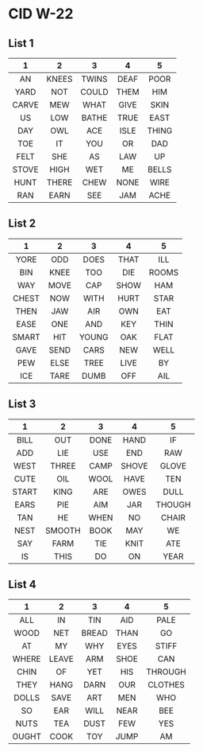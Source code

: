 # CID W-22

## List 1

|   1   |   2   |   3   |  4   |   5   |
| :---: | :---: | :---: | :--: | :---: |
|  AN   | KNEES | TWINS | DEAF | POOR  |
| YARD  |  NOT  | COULD | THEM |  HIM  |
| CARVE |  MEW  | WHAT  | GIVE | SKIN  |
|  US   |  LOW  | BATHE | TRUE | EAST  |
|  DAY  |  OWL  |  ACE  | ISLE | THING |
|  TOE  |  IT   |  YOU  |  OR  |  DAD  |
| FELT  |  SHE  |  AS   | LAW  |  UP   |
| STOVE | HIGH  |  WET  |  ME  | BELLS |
| HUNT  | THERE | CHEW  | NONE | WIRE  |
|  RAN  | EARN  |  SEE  | JAM  | ACHE  |

## List 2

|   1   |  2   |   3   |  4   |   5   |
| :---: | :--: | :---: | :--: | :---: |
| YORE  | ODD  | DOES  | THAT |  ILL  |
|  BIN  | KNEE |  TOO  | DIE  | ROOMS |
|  WAY  | MOVE |  CAP  | SHOW |  HAM  |
| CHEST | NOW  | WITH  | HURT | STAR  |
| THEN  | JAW  |  AIR  | OWN  |  EAT  |
| EASE  | ONE  |  AND  | KEY  | THIN  |
| SMART | HIT  | YOUNG | OAK  | FLAT  |
| GAVE  | SEND | CARS  | NEW  | WELL  |
|  PEW  | ELSE | TREE  | LIVE |  BY   |
|  ICE  | TARE | DUMB  | OFF  |  AIL  |

## List 3

|   1   |   2    |  3   |   4   |   5    |
| :---: | :----: | :--: | :---: | :----: |
| BILL  |  OUT   | DONE | HAND  |   IF   |
|  ADD  |  LIE   | USE  |  END  |  RAW   |
| WEST  | THREE  | CAMP | SHOVE | GLOVE  |
| CUTE  |  OIL   | WOOL | HAVE  |  TEN   |
| START |  KING  | ARE  | OWES  |  DULL  |
| EARS  |  PIE   | AIM  |  JAR  | THOUGH |
|  TAN  |   HE   | WHEN |  NO   | CHAIR  |
| NEST  | SMOOTH | BOOK |  MAY  |   WE   |
|  SAY  |  FARM  | TIE  | KNIT  |  ATE   |
|  IS   |  THIS  |  DO  |  ON   |  YEAR  |

## List 4

|   1   |   2   |   3   |  4   |    5    |
| :---: | :---: | :---: | :--: | :-----: |
|  ALL  |  IN   |  TIN  | AID  |  PALE   |
| WOOD  |  NET  | BREAD | THAN |   GO    |
|  AT   |  MY   |  WHY  | EYES |  STIFF  |
| WHERE | LEAVE |  ARM  | SHOE |   CAN   |
| CHIN  |  OF   |  YET  | HIS  | THROUGH |
| THEY  | HANG  | DARN  | OUR  | CLOTHES |
| DOLLS | SAVE  |  ART  | MEN  |   WHO   |
|  SO   |  EAR  | WILL  | NEAR |   BEE   |
| NUTS  |  TEA  | DUST  | FEW  |   YES   |
| OUGHT | COOK  |  TOY  | JUMP |   AM    |
